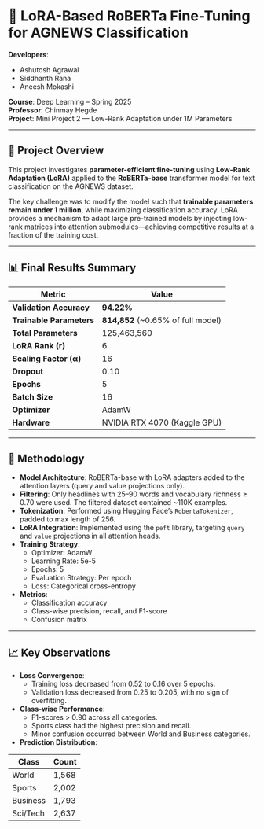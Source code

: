 # 🧠 LoRA-Based RoBERTa Fine-Tuning for AGNEWS Classification

**Developers**:  
- Ashutosh Agrawal  
- Siddhanth Rana  
- Aneesh Mokashi  

**Course**: Deep Learning – Spring 2025  
**Professor**: Chinmay Hegde    
**Project**: Mini Project 2 — Low-Rank Adaptation under 1M Parameters  


---

## 🚀 Project Overview

This project investigates **parameter-efficient fine-tuning** using **Low-Rank Adaptation (LoRA)** applied to the **RoBERTa-base** transformer model for text classification on the AGNEWS dataset. 

The key challenge was to modify the model such that **trainable parameters remain under 1 million**, while maximizing classification accuracy. LoRA provides a mechanism to adapt large pre-trained models by injecting low-rank matrices into attention submodules—achieving competitive results at a fraction of the training cost.

---

## 📊 Final Results Summary

| Metric                   | Value                             |
|--------------------------|------------------------------------|
| **Validation Accuracy**  | **94.22%**                         |
| **Trainable Parameters** | **814,852** (~0.65% of full model) |
| **Total Parameters**     | 125,463,560                        |
| **LoRA Rank (r)**        | 6                                  |
| **Scaling Factor (α)**   | 16                                 |
| **Dropout**              | 0.10                               |
| **Epochs**               | 5                                  |
| **Batch Size**           | 16                                 |
| **Optimizer**            | AdamW                              |
| **Hardware**             | NVIDIA RTX 4070 (Kaggle GPU)       |

---

## 🧪 Methodology

- **Model Architecture**: RoBERTa-base with LoRA adapters added to the attention layers (query and value projections only).
- **Filtering**: Only headlines with 25–90 words and vocabulary richness ≥ 0.70 were used. The filtered dataset contained ~110K examples.
- **Tokenization**: Performed using Hugging Face’s `RobertaTokenizer`, padded to max length of 256.
- **LoRA Integration**: Implemented using the `peft` library, targeting `query` and `value` projections in all attention heads.
- **Training Strategy**:
  - Optimizer: AdamW
  - Learning Rate: 5e-5
  - Epochs: 5
  - Evaluation Strategy: Per epoch
  - Loss: Categorical cross-entropy
- **Metrics**:
  - Classification accuracy
  - Class-wise precision, recall, and F1-score
  - Confusion matrix

---

## 📈 Key Observations

- **Loss Convergence**:
  - Training loss decreased from 0.52 to 0.16 over 5 epochs.
  - Validation loss decreased from 0.25 to 0.205, with no sign of overfitting.
- **Class-wise Performance**:
  - F1-scores > 0.90 across all categories.
  - Sports class had the highest precision and recall.
  - Minor confusion occurred between World and Business categories.
- **Prediction Distribution**:

| Class     | Count |
|-----------|-------|
| World     | 1,568 |
| Sports    | 2,002 |
| Business  | 1,793 |
| Sci/Tech  | 2,637 |
